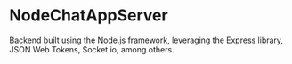 # NodeChatAppServer
Backend built using the Node.js framework, leveraging the Express library, JSON Web Tokens, Socket.io, among others.
